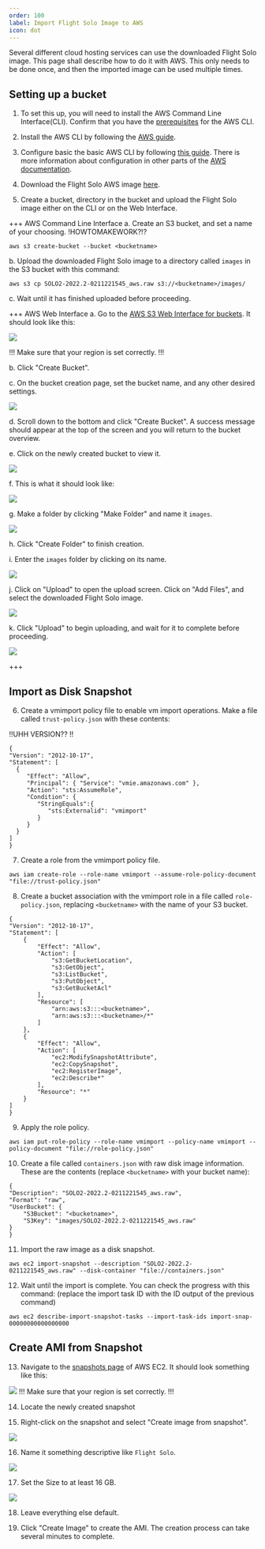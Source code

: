 ```yaml
---
order: 100
label: Import Flight Solo Image to AWS
icon: dot
---
```



Several different cloud hosting services can use the downloaded Flight Solo image. This page shall describe how to do it with AWS. This only needs to be done once, and then the imported image can be used multiple times.


## Setting up a bucket

1. To set this up, you will need to install the AWS Command Line Interface(CLI). Confirm that you have the [prerequisites](https://docs.aws.amazon.com/cli/latest/userguide/getting-started-prereqs.html) for the AWS CLI.

2. Install the AWS CLI by following the [AWS guide](https://docs.aws.amazon.com/cli/latest/userguide/getting-started-install.html).

3. Configure basic the basic AWS CLI by following [this guide](https://docs.aws.amazon.com/cli/latest/userguide/getting-started-quickstart.html). There is more information about configuration in other parts of the [AWS documentation](https://docs.aws.amazon.com/cli/latest/userguide/cli-chap-configure.html#cli-quick-configuration).

4. Download the Flight Solo AWS image [here](https://repo.openflighthpc.org/images/SOLO2-2022.2-0211221545_aws.raw).

5. Create a bucket, directory in the bucket and upload the Flight Solo image either on the CLI or on the Web Interface.

+++ AWS Command Line Interface
a. Create an S3 bucket, and set a name of your choosing. !HOWTOMAKEWORK?!?

```
aws s3 create-bucket --bucket <bucketname>
```

b. Upload the downloaded Flight Solo image to a directory called `images` in the S3 bucket with this command:
```
aws s3 cp SOLO2-2022.2-0211221545_aws.raw s3://<bucketname>/images/
```

c. Wait until it has finished uploaded before proceeding.

+++ AWS Web Interface
a. Go to the [AWS S3 Web Interface for buckets](https://s3.console.aws.amazon.com/s3/buckets). It should look like this:

![](/images/aws_s3_buckets.png)

!!!
Make sure that your region is set correctly.
!!!

b. Click "Create Bucket". 

c. On the bucket creation page, set the bucket name, and any other desired settings.

![](/images/aws_s3_bucket_name.png)

d. Scroll down to the bottom and click "Create Bucket". A success message should appear at the top of the screen and you will return to the bucket overview.

e. Click on the newly created bucket to view it.

![](/images/aws_s3_click_bucket.png)

f. This is what it should look like:

![](/images/aws_s3_bucket_view.png)

g. Make a folder by clicking "Make Folder" and name it `images`.

![](/images/aws_s3_bucket_makedir.png)

h. Click "Create Folder" to finish creation.

i. Enter the `images` folder by clicking on its name.

![](/images/aws_s3_showdir.png)

j. Click on "Upload" to open the upload screen. Click on "Add Files", and select the downloaded Flight Solo image.

![](/images/aws_s3_upload.png)

k. Click "Upload" to begin uploading, and wait for it to complete before proceeding.

![](/images/aws_s3_upload_status.png)

+++


## Import as Disk Snapshot

6. Create a vmimport policy file to enable vm import operations. Make a file called `trust-policy.json` with these contents:

!!UHH VERSION?? !!
```
{
"Version": "2012-10-17",
"Statement": [
  {
     "Effect": "Allow",
     "Principal": { "Service": "vmie.amazonaws.com" },
     "Action": "sts:AssumeRole",
     "Condition": {
        "StringEquals":{
           "sts:Externalid": "vmimport"
        }
     }
  }
]
}
```

7. Create a role from the vmimport policy file.
```
aws iam create-role --role-name vmimport --assume-role-policy-document "file://trust-policy.json"
```

8. Create a bucket association with the vmimport role in a file called `role-policy.json`, replacing `<bucketname>` with the name of your S3 bucket.
```
{
"Version": "2012-10-17",
"Statement": [
    {
        "Effect": "Allow",
        "Action": [
            "s3:GetBucketLocation",
            "s3:GetObject",
            "s3:ListBucket",
            "s3:PutObject",
            "s3:GetBucketAcl"
        ],
        "Resource": [
            "arn:aws:s3:::<bucketname>",
            "arn:aws:s3:::<bucketname>/*"
        ]
    },
    {
        "Effect": "Allow",
        "Action": [
            "ec2:ModifySnapshotAttribute",
            "ec2:CopySnapshot",
            "ec2:RegisterImage",
            "ec2:Describe*"
        ],
        "Resource": "*"
    }
]
}
```

9. Apply the role policy.
```
aws iam put-role-policy --role-name vmimport --policy-name vmimport --policy-document "file://role-policy.json"
```

10. Create a file called `containers.json` with raw disk image information. These are the contents (replace `<bucketname>` with your bucket name):

```
{
"Description": "SOLO2-2022.2-0211221545_aws.raw",
"Format": "raw",
"UserBucket": {
    "S3Bucket": "<bucketname>",
    "S3Key": "images/SOLO2-2022.2-0211221545_aws.raw"
}
}
```

11. Import the raw image as a disk snapshot.
```
aws ec2 import-snapshot --description "SOLO2-2022.2-0211221545_aws.raw" --disk-container "file://containers.json"
```

12. Wait until the import is complete. You can check the progress with this command: (replace the import task ID with the ID output of the previous command)

```
aws ec2 describe-import-snapshot-tasks --import-task-ids import-snap-00000000000000000
```

## Create AMI from Snapshot

13. Navigate to the [snapshots page](https://eu-west-2.console.aws.amazon.com/ec2/home?region=eu-west-2#Snapshots:) of AWS EC2. It should look something like this:

![](/images/aws_ec2_snapshots.png)
!!!
Make sure that your region is set correctly.
!!!

14. Locate the newly created snapshot

15. Right-click on the snapshot and select "Create image from snapshot".

![](/images/aws_ec2_snapshots_rmb.png)

16. Name it something descriptive like `Flight Solo`.

![](/images/aws_ec2_createfromsnapshot_name.png)

17. Set the Size to at least 16 GB.

![](/images/aws_ec2_createfromsnapshot_size.png)

18. Leave everything else default.

19. Click "Create Image" to create the AMI. The creation process can take several minutes to complete.


